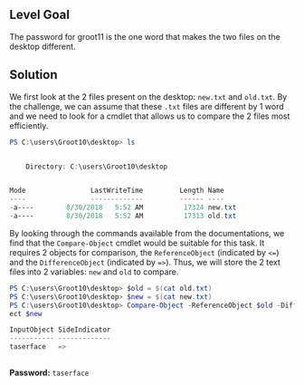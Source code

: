 ## Level Goal
The password for groot11 is the one word that makes the two files on the desktop different.

## Solution
We first look at the 2 files present on the desktop: <code>new.txt</code> and <code>old.txt</code>. By the challenge, we can assume that these <code>.txt</code> files are different by 1 word and we need to look for a cmdlet that allows us to compare the 2 files most efficiently. 
```powershell
PS C:\users\Groot10\desktop> ls


    Directory: C:\users\Groot10\desktop


Mode                LastWriteTime         Length Name                          
----                -------------         ------ ----                          
-a----        8/30/2018   5:52 AM          17324 new.txt                       
-a----        8/30/2018   5:52 AM          17313 old.txt
```
By looking through the commands available from the documentations, we find that the <code>Compare-Object</code> cmdlet would be suitable for this task. It requires 2 objects for comparison, the <code>ReferenceObject</code> (indicated by <code><=</code>) and the <code>DifferenceObject</code> (indicated by <code>=></code>). Thus, we will store the 2 text files into 2 variables: <code>new</code> and <code>old</code> to compare.
```powershell
PS C:\users\Groot10\desktop> $old = $(cat old.txt)
PS C:\users\Groot10\desktop> $new = $(cat new.txt)
PS C:\users\Groot10\desktop> Compare-Object -ReferenceObject $old -DifferenceObj
ect $new

InputObject SideIndicator
----------- -------------
taserface   =>           
                     
```
<strong>Password:</strong> <code>taserface</code>
